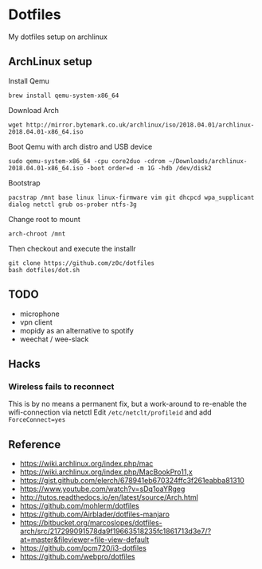 # Dotfiles

My dotfiles setup on archlinux

## ArchLinux setup

Install Qemu
```
brew install qemu-system-x86_64
```

Download Arch
```
wget http://mirror.bytemark.co.uk/archlinux/iso/2018.04.01/archlinux-2018.04.01-x86_64.iso
```

Boot Qemu with arch distro and USB device
```
sudo qemu-system-x86_64 -cpu core2duo -cdrom ~/Downloads/archlinux-2018.04.01-x86_64.iso -boot order=d -m 1G -hdb /dev/disk2
```

Bootstrap
```
pacstrap /mnt base linux linux-firmware vim git dhcpcd wpa_supplicant dialog netctl grub os-prober ntfs-3g 
```

Change root to mount
```
arch-chroot /mnt
```

Then checkout and execute the installr
```
git clone https://github.com/z0c/dotfiles
bash dotfiles/dot.sh
```

## TODO
* microphone
* vpn client
* mopidy as an alternative to spotify
* weechat / wee-slack

## Hacks

### Wireless fails to reconnect

This is by no means a permanent fix, but a work-around to re-enable the wifi-connection via netctl
Edit `/etc/netclt/profileid` and add `ForceConnect=yes`

## Reference

* https://wiki.archlinux.org/index.php/mac
* https://wiki.archlinux.org/index.php/MacBookPro11,x
* https://gist.github.com/elerch/678941eb670324ffc3f261eabba81310
* https://www.youtube.com/watch?v=sDq1oaYRgeg
* http://tutos.readthedocs.io/en/latest/source/Arch.html
* https://github.com/mohlerm/dotfiles
* https://github.com/Airblader/dotfiles-manjaro
* https://bitbucket.org/marcoslopes/dotfiles-arch/src/217299091578da9f19663518235fc1861713d3e7/?at=master&fileviewer=file-view-default
* https://github.com/pcm720/i3-dotfiles
* https://github.com/webpro/dotfiles
